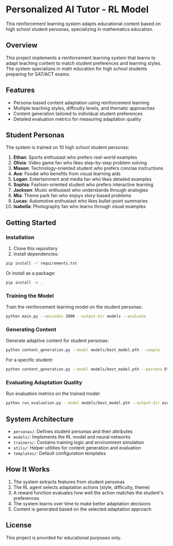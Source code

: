 # Personalized AI Tutor - RL Model

This reinforcement learning system adapts educational content based on high school student personas, specializing in mathematics education.

## Overview

This project implements a reinforcement learning system that learns to adapt teaching content to match student preferences and learning styles. The system specializes in math education for high school students preparing for SAT/ACT exams.

## Features

- Persona-based content adaptation using reinforcement learning
- Multiple teaching styles, difficulty levels, and thematic approaches
- Content generation tailored to individual student preferences
- Detailed evaluation metrics for measuring adaptation quality

## Student Personas

The system is trained on 10 high school student personas:

1. **Ethan**: Sports enthusiast who prefers real-world examples
2. **Olivia**: Video game fan who likes step-by-step problem solving
3. **Mason**: Technology-oriented student who prefers concise instructions
4. **Ava**: Foodie who benefits from visual learning aids
5. **Logan**: Entertainment and media fan who likes detailed examples
6. **Sophia**: Fashion-oriented student who prefers interactive learning
7. **Jackson**: Music enthusiast who understands through analogies
8. **Mia**: Theme park fan who enjoys story-based problems
9. **Lucas**: Automotive enthusiast who likes bullet-point summaries
10. **Isabella**: Photography fan who learns through visual examples

## Getting Started

### Installation

1. Clone this repository
2. Install dependencies:

```bash
pip install -r requirements.txt
```

Or install as a package:

```bash
pip install -e .
```

### Training the Model

Train the reinforcement learning model on the student personas:

```bash
python main.py --episodes 2000 --output-dir models --evaluate
```

### Generating Content

Generate adaptive content for student personas:

```bash
python content_generation.py --model models/best_model.pth --sample
```

For a specific student:

```bash
python content_generation.py --model models/best_model.pth --persona Ethan --sample
```

### Evaluating Adaptation Quality

Run evaluation metrics on the trained model:

```bash
python run_evaluation.py --model models/best_model.pth --output-dir evaluation_results
```

## System Architecture

- `personas/`: Defines student personas and their attributes
- `models/`: Implements the RL model and neural networks
- `trainers/`: Contains training logic and environment simulation
- `utils/`: Helper utilities for content generation and evaluation
- `templates/`: Default configuration templates

## How It Works

1. The system extracts features from student personas
2. The RL agent selects adaptation actions (style, difficulty, theme)
3. A reward function evaluates how well the action matches the student's preferences
4. The system learns over time to make better adaptation decisions
5. Content is generated based on the selected adaptation approach

## License

This project is provided for educational purposes only.
